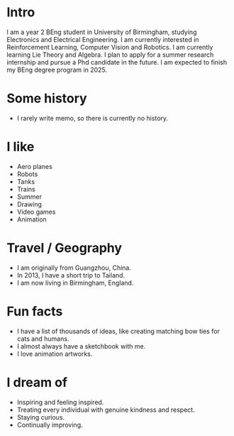 # Intro

I am a year 2 BEng student in University of Birmingham, studying Electronics and Electrical Engineering. I am currently interested in Reinforcement Learning, Computer Vision and Robotics. I am currently learning Lie Theory and   Algebra. I plan to apply for a summer research internship and pursue a Phd candidate in the future. I am expected to finish my BEng degree program in 2025.

# Some history

- I rarely write memo, so there is currently no history.

# I like

- Aero planes
- Robots
- Tanks
- Trains
- Summer
- Drawing
- Video games
- Animation

# Travel / Geography

- I am originally from Guangzhou, China.
- In 2013, I have a short trip to Tailand.
- I am now living in Birmingham, England.

# Fun facts

- I have a list of thousands of ideas, like creating matching bow ties for cats and humans.
- I almost always have a sketchbook with me.
- I love animation artworks.

# I dream of

- Inspiring and feeling inspired.
- Treating every individual with genuine kindness and respect.
- Staying curious.
- Continually improving.
